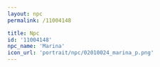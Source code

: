 ```yaml
---
layout: npc
permalink: /11004148

title: Npc
id: '11004148'
npc_name: 'Marina'
icon_url: 'portrait/npc/02010024_marina_p.png'
---
```

